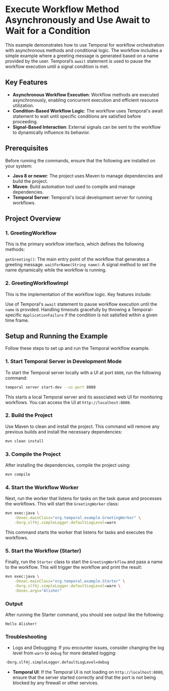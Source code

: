 # Execute Workflow Method Asynchronously and Use Await to Wait for a Condition

This example demonstrates how to use Temporal for workflow orchestration with asynchronous methods and conditional logic. The workflow includes a simple example where a greeting message is generated based on a name provided by the user. Temporal’s `await` statement is used to pause the workflow execution until a signal condition is met.

## Key Features
- **Asynchronous Workflow Execution**: Workflow methods are executed asynchronously, enabling concurrent execution and efficient resource utilization.
- **Condition-Based Workflow Logic**: The workflow uses Temporal's await statement to wait until specific conditions are satisfied before proceeding.
- **Signal-Based Interaction**: External signals can be sent to the workflow to dynamically influence its behavior.

## Prerequisites

Before running the commands, ensure that the following are installed on your system:

- **Java 8 or newer**: The project uses Maven to manage dependencies and build the project.
- **Maven**: Build automation tool used to compile and manage dependencies.
- **Temporal Server**: Temporal's local development server for running workflows.

## Project Overview
### 1. GreetingWorkflow
This is the primary workflow interface, which defines the following methods:

`getGreeting()`: The main entry point of the workflow that generates a greeting message.
`waitForName(String name)`: A signal method to set the name dynamically while the workflow is running.

### 2. GreetingWorkflowImpl
This is the implementation of the workflow logic. Key features include:

Use of Temporal's `await` statement to pause workflow execution until the `name` is provided.
Handling timeouts gracefully by throwing a Temporal-specific `ApplicationFailure` if the condition is not satisfied within a given time frame.

## Setup and Running the Example

Follow these steps to set up and run the Temporal workflow example.

### 1. Start Temporal Server in Development Mode

To start the Temporal server locally with a UI at port `8080`, run the following command:

```bash
temporal server start-dev --ui-port 8080
```

This starts a local Temporal server and its associated web UI for monitoring workflows. You can access the UI at `http://localhost:8080`.

### 2. Build the Project

Use Maven to clean and install the project. This command will remove any previous builds and install the necessary dependencies:

```bash
mvn clean install
```

### 3. Compile the Project

After installing the dependencies, compile the project using:

```bash
mvn compile
```

### 4. Start the Workflow Worker

Next, run the worker that listens for tasks on the task queue and processes the workflows. This will start the `GreetingWorker` class:

```bash
mvn exec:java \
    -Dexec.mainClass="org.temporal.example.GreetingWorker" \
    -Dorg.slf4j.simpleLogger.defaultLogLevel=warn
```

This command starts the worker that listens for tasks and executes the workflows.

### 5. Start the Workflow (Starter)

Finally, run the `Starter` class to start the `GreetingWorkflow` and pass a name to the workflow. This will trigger the workflow and print the result:

```bash
mvn exec:java \
    -Dexec.mainClass="org.temporal.example.Starter" \
    -Dorg.slf4j.simpleLogger.defaultLogLevel=warn \
    -Dexec.args="Alisher"
```

### Output

After running the Starter command, you should see output like the following:

```
Hello Alisher!
```

### Troubleshooting

- Logs and Debugging: If you encounter issues, consider changing the log level from `warn` to `debug` for more detailed logging:

```bash
-Dorg.slf4j.simpleLogger.defaultLogLevel=debug
```

- **Temporal UI**: If the Temporal UI is not loading on `http://localhost:8080`, ensure that the server started correctly and that the port is not being blocked by any firewall or other services.
